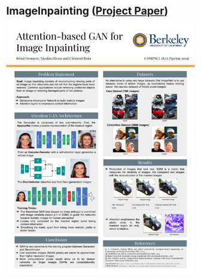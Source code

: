 # ImageInpainting ([Project Paper](docs/Paper_Attention_based_GAN_for_Image_Inpainting.pdf))


![Project Poster](docs/Image_Inpainting_Poster.png)

  
  
     
